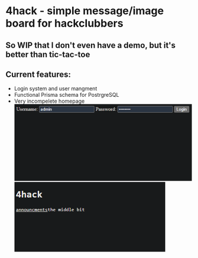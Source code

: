 # 4hack - simple message/image board for hackclubbers
## **So WIP that I don't even have a demo, but it's better than tic-tac-toe**
## Current features:
 - Login system and user mangment
 - Functional Prisma schema for PostrgreSQL
 - Very incompelete homepage
![image](login.png)
![image](client.png)